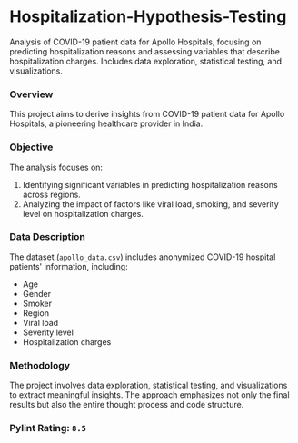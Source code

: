 # Hospitalization-Hypothesis-Testing
Analysis of COVID-19 patient data for Apollo Hospitals, focusing on predicting hospitalization reasons and assessing variables that describe hospitalization charges. Includes data exploration, statistical testing, and visualizations.

### Overview
This project aims to derive insights from COVID-19 patient data for Apollo Hospitals, a pioneering healthcare provider in India.

### Objective
The analysis focuses on:
1. Identifying significant variables in predicting hospitalization reasons across regions.
2. Analyzing the impact of factors like viral load, smoking, and severity level on hospitalization charges.

### Data Description
The dataset (`apollo_data.csv`) includes anonymized COVID-19 hospital patients' information, including:
- Age
- Gender
- Smoker
- Region
- Viral load
- Severity level
- Hospitalization charges

### Methodology
The project involves data exploration, statistical testing, and visualizations to extract meaningful insights. The approach emphasizes not only the final results but also the entire thought process and code structure.


### Pylint Rating: `8.5`
